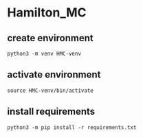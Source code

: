# Hamilton_MC

## create environment
```python3 -m venv HMC-venv```

## activate environment
```source HMC-venv/bin/activate```

## install requirements
```python3 -m pip install -r requirements.txt```